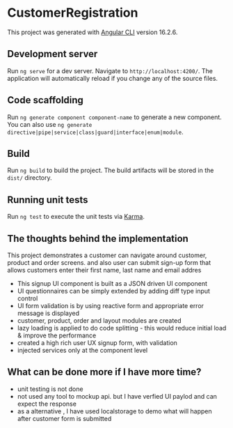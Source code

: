 # CustomerRegistration

This project was generated with [Angular CLI](https://github.com/angular/angular-cli) version 16.2.6.

## Development server

Run `ng serve` for a dev server. Navigate to `http://localhost:4200/`. The application will automatically reload if you change any of the source files.

## Code scaffolding

Run `ng generate component component-name` to generate a new component. You can also use `ng generate directive|pipe|service|class|guard|interface|enum|module`.

## Build

Run `ng build` to build the project. The build artifacts will be stored in the `dist/` directory.

## Running unit tests

Run `ng test` to execute the unit tests via [Karma](https://karma-runner.github.io).

## The thoughts behind the implementation

This project demonstrates a customer can navigate around customer, product and order screens. and also user can submit sign-up form that allows customers enter their first name, last name and
email addres

- This signup UI component is built as a  JSON driven UI component
- UI questionnaires can be simply extended by adding diff type input control
- UI form validation is by using reactive form and appropriate error message is displayed
- customer, product, order and layout modules are created 
- lazy loading is applied to do code splitting - this would reduce initial load & improve the performance
- created a high rich user UX signup form, with validation
- injected services only at the component level 



## What can be done more if I have more time?

- unit testing is not done
- not used any tool to mockup api. but I have verfied UI paylod and can expect the response
- as a alternative , I have used localstorage to demo what will happen after customer form is submitted

